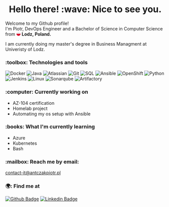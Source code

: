 <h1 align="center" >Hello there! :wave: Nice to see you.</h1>

<p>Welcome to my Github profile!<br>I'm Piotr, DevOps Engineer and a Bachelor of Science in Computer Science from <img src=".github/poland.png" width="13"/> <b>Lodz, Poland.</b>
</p>

I am currently doing my master's degree in Business Managment at Univeristy of Lodz.

<h3 align="left"> :toolbox: Technologies and tools</h3>
<p>
<img alt="Docker" src="https://img.shields.io/badge/-Docker-45b8d8?style=flat-square&logo=docker&logoColor=white"/>
<img alt="Java" src="https://img.shields.io/badge/-Azure-46a2f1?style=flat-square&logo=microsoft-azure&logoColor=white" />
<img alt="Atlassian" src="https://img.shields.io/badge/-Atlassian-007ACC?style=flat-square&logo=atlassian&logoColor=white"/>
<img alt="Git" src="https://img.shields.io/badge/-Git-311C87?style=flat-square&logo=git&logoColor=white"/>
<img alt="SQL" src="https://img.shields.io/badge/-SQL-CC6699?style=flat-square&logo=PostgreSQL&logoColor=white"/>
<img alt="Ansible" src="https://img.shields.io/badge/-Ansible-ea2845?style=flat-square&logo=Ansible&logoColor=white"/>
<img alt="OpenShift" src="https://img.shields.io/badge/-OpenShift-ea3015?style=flat-square&logo=RedHatOpenShift&logoColor=white"/>
<img alt="Python" src="https://img.shields.io/badge/-Python-E34F26?style=flat-square&logo=python&logoColor=white"/>
<img alt="Jenkins" src="https://img.shields.io/badge/-Jenkins-E37325?style=flat-square&logo=Jenkins&logoColor=white"/>
<img alt="Linux" src="https://img.shields.io/badge/-Linux-F7B93E?style=flat-square&logo=linux&logoColor=white"/>
<img alt="Sonarqube" src="https://img.shields.io/badge/-Sonarqube-13aa52?style=flat-square&logo=sonarqube&logoColor=white"/>
<img alt="Artifactory" src="https://img.shields.io/badge/-Artifactory-43853d?style=flat-square&logo=JFrog&logoColor=white"/>

<h3 align="left"> :computer: Currently working on</h3>

* AZ-104 certification
* Homelab project
* Automating my os setup with Ansible

<h3 align="left"> :books: What I'm currently learning</h3>

* Azure
* Kubernetes
* Bash

<h3 align="left"> :mailbox: Reach me by email: </h3>

<contact-it@antczakpiotr.pl>

<h3 align="left"> 🌍: Find me at</h3>

[![Github Badge](http://img.shields.io/badge/-Github-black?style=for-the-badge&logo=github&link=https://github.com/pantczak)](https://github.com/pantczak) 
[![Linkedin Badge](https://img.shields.io/badge/-LinkedIn-blue?style=for-the-badge&logo=Linkedin&logoColor=white&link=https://www.linkedin.com/in/antczakpiotr/)](https://www.linkedin.com/in/antczakpiotr/)
